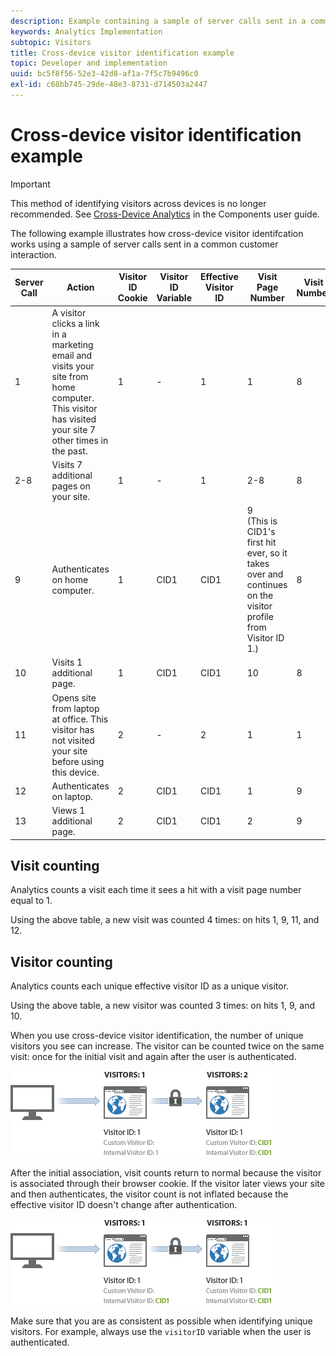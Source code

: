 ```yaml
---
description: Example containing a sample of server calls sent in a common customer interaction.
keywords: Analytics Implementation
subtopic: Visitors
title: Cross-device visitor identification example
topic: Developer and implementation
uuid: bc5f8f56-52e3-42d8-af1a-7f5c7b9496c0
exl-id: c68bb745-29de-48e3-8731-d714503a2447
---
```

# Cross-device visitor identification example

>[!IMPORTANT]
>
>This method of identifying visitors across devices is no longer recommended. See [Cross-Device Analytics](/help/components/cda/overview.md) in the Components user guide.

The following example illustrates how cross-device visitor identifcation works using a sample of server calls sent in a common customer interaction.

| Server Call | Action | Visitor ID Cookie | Visitor ID Variable | Effective Visitor ID | Visit Page Number | Visit Number |
|--- |--- |--- |--- |--- |--- |--- |
|1|A visitor clicks a link in a marketing email and visits your site from home computer. This visitor has visited your site 7 other times in the past.|1|-|1|1|8|
|2-8|Visits 7 additional pages on your site.|1|-|1|2-8|8|
|9|Authenticates on home computer.|1|CID1|CID1|9 <br>(This is CID1's first hit ever, so it takes over and continues on the visitor profile from Visitor ID 1.)|8|
|10|Visits 1 additional page.|1|CID1|CID1|10|8|
|11|Opens site from laptop at office. This visitor has not visited your site before using this device.|2|-|2|1|1|
|12|Authenticates on laptop.|2|CID1|CID1|1|9|
|13|Views 1 additional page.|2|CID1|CID1|2|9|

## Visit counting

Analytics counts a visit each time it sees a hit with a visit page number equal to 1.

Using the above table, a new visit was counted 4 times: on hits 1, 9, 11, and 12.

## Visitor counting

Analytics counts each unique effective visitor ID as a unique visitor.

Using the above table, a new visitor was counted 3 times: on hits 1, 9, and 10.

When you use cross-device visitor identification, the number of unique visitors you see can increase. The visitor can be counted twice on the same visit: once for the initial visit and again after the user is authenticated.

![](assets/visitors.png)

After the initial association, visit counts return to normal because the visitor is associated through their browser cookie. If the visitor later views your site and then authenticates, the visitor count is not inflated because the effective visitor ID doesn't change after authentication.

![](assets/visitors_2.png)

Make sure that you are as consistent as possible when identifying unique visitors. For example, always use the `visitorID` variable when the user is authenticated.
